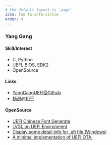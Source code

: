 ```yaml
---
# the default layout is 'page'
icon: fas fa-info-circle
order: 4
---
```


### Yang Gang

#### Skill/Interest
* C, Python
* UEFI, BIOS, EDK2
* OpenSource

#### Links
* [YangGangUEFI@Github](https://github.com/YangGangUEFI)
* [杨港@知乎](https://www.zhihu.com/people/yanggang96)

#### OpenSource
* [UEFI Chinese Font Generate](https://github.com/YangGangUEFI/UEFIChineseFontGenerate)
* [LVGL on UEFI Environment](https://github.com/YangGangUEFI/LvglPkg)
* [Display some detail info for .efi file.(Windows)](https://github.com/YangGangUEFI/RomHover)
* [A minimal implementation of UEFI OTA.](https://github.com/YangGangUEFI/UefiOta)
